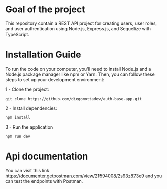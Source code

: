 # Goal of the project

This repository contain a REST API project for creating users, user roles, and user authentication using Node.js, Express.js, and Sequelize with TypeScript.

# Installation Guide

To run the code on your computer, you'll need to install Node.js and a Node.js package manager like npm or Yarn. Then, you can follow these steps to set up your development environment:

  1 - Clone the project:

    git clone https://github.com/diegomottadev/auth-base-app.git
  
  2 - Install dependencies:
    
    npm install
    
  3 - Run the application
  
    npm run dev
    
# Api documentation

You can visit this link https://documenter.getpostman.com/view/21594008/2s93z873e9 and you can test the endpoints with Postman.


